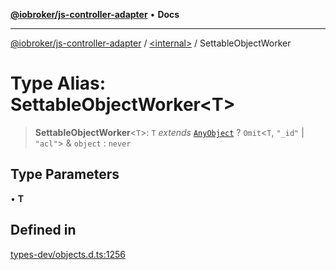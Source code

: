 [**@iobroker/js-controller-adapter**](../../README.md) • **Docs**

***

[@iobroker/js-controller-adapter](../../globals.md) / [\<internal\>](../README.md) / SettableObjectWorker

# Type Alias: SettableObjectWorker\<T\>

> **SettableObjectWorker**\<`T`\>: `T` *extends* [`AnyObject`](AnyObject.md) ? `Omit`\<`T`, `"_id"` \| `"acl"`\> & `object` : `never`

## Type Parameters

• **T**

## Defined in

[types-dev/objects.d.ts:1256](https://github.com/ioBroker/ioBroker.js-controller/blob/f1ba02661ee76a492ac7f898d8736bf0a1d44d8b/packages/types-dev/objects.d.ts#L1256)
